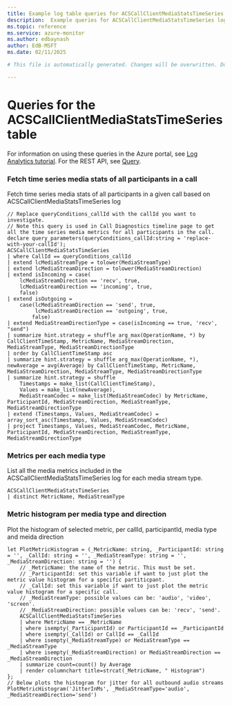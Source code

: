 ```yaml
---
title: Example log table queries for ACSCallClientMediaStatsTimeSeries
description:  Example queries for ACSCallClientMediaStatsTimeSeries log table
ms.topic: reference
ms.service: azure-monitor
ms.author: edbaynash
author: EdB-MSFT
ms.date: 02/11/2025

# This file is automatically generated. Changes will be overwritten. Do not change this file directly. 

---
```


# Queries for the ACSCallClientMediaStatsTimeSeries table

For information on using these queries in the Azure portal, see [Log Analytics tutorial](/azure/azure-monitor/logs/log-analytics-tutorial). For the REST API, see [Query](/rest/api/loganalytics/query).


### Fetch time series media stats of all participants in a call  


Fetch time series media stats of all participants in a given call based on ACSCallClientMediaStatsTimeSeries log  

```query
// Replace queryConditions_callId with the callId you want to investigate.
// Note this query is used in Call Diagnostics timeline page to get all the time series media metrics for all participants in the call.
declare query_parameters(queryConditions_callId:string = 'replace-with-your-callId');
ACSCallClientMediaStatsTimeSeries
| where CallId == queryConditions_callId
| extend lcMediaStreamType = tolower(MediaStreamType)
| extend lcMediaStreamDirection = tolower(MediaStreamDirection)
| extend isIncoming = case(
    lcMediaStreamDirection == 'recv', true,
    lcMediaStreamDirection == 'incoming', true, 
    false)
| extend isOutgoing = 
    case(lcMediaStreamDirection == 'send', true,
         lcMediaStreamDirection == 'outgoing', true,
        false)
| extend MediaStreamDirectionType = case(isIncoming == true, 'recv', "send")
| summarize hint.strategy = shuffle arg_max(OperationName, *) by CallClientTimeStamp, MetricName, MediaStreamDirection, MediaStreamType, MediaStreamDirectionType
| order by CallClientTimeStamp asc
| summarize hint.strategy = shuffle arg_max(OperationName, *), newAverage = avg(Average) by CallClientTimeStamp, MetricName, MediaStreamDirection, MediaStreamType, MediaStreamDirectionType  
| summarize hint.strategy = shuffle
    Timestamps = make_list(CallClientTimeStamp), 
    Values = make_list(newAverage), 
    MediaStreamCodec = make_list(MediaStreamCodec) by MetricName, ParticipantId, MediaStreamDirection, MediaStreamType, MediaStreamDirectionType     
| extend (Timestamps, Values, MediaStreamCodec) = array_sort_asc(Timestamps, Values, MediaStreamCodec)
| project Timestamps, Values, MediaStreamCodec, MetricName, ParticipantId, MediaStreamDirection, MediaStreamType, MediaStreamDirectionType
```



### Metrics per each media type  


List all the media metrics included in the ACSCallClientMediaStatsTimeSeries log for each media stream type.  

```query
ACSCallClientMediaStatsTimeSeries
| distinct MetricName, MediaStreamType
```



### Metric histogram per media type and direction  


Plot the histogram of selected metric, per callId, participantId, media type and meida direction  

```query
let PlotMetricHistogram = (_MetricName: string, _ParticipantId: string = '', _CallId: string = '', _MediaStreamType: string = '', _MediaStreamDirection: string = '') {
    // _MetricName: the name of the metric. This must be set.
    // _ParticipantId: set this variable if want to just plot the metric value histogram for a specific partiticpant.
    // _CallId: set this variable if want to just plot the metric value histogram for a specific call.
    // _MediaStreamType: possible values can be: 'audio', 'video', 'screen'.
    // _MediaStreamDirection: possible values can be: 'recv', 'send'.
    ACSCallClientMediaStatsTimeSeries
    | where MetricName == _MetricName
    | where isempty(_ParticipantId) or ParticipantId == _ParticipantId
    | where isempty(_CallId) or CallId == _CallId
    | where isempty(_MediaStreamType) or MediaStreamType == _MediaStreamType
    | where isempty(_MediaStreamDirection) or MediaStreamDirection == _MediaStreamDirection
    | summarize count=count() by Average
    | render columnchart title=strcat(_MetricName, " Histogram")
};
// Below plots the histogram for jitter for all outbound audio streams
PlotMetricHistogram('JitterInMs', _MediaStreamType='audio', _MediaStreamDirection='send')
```

